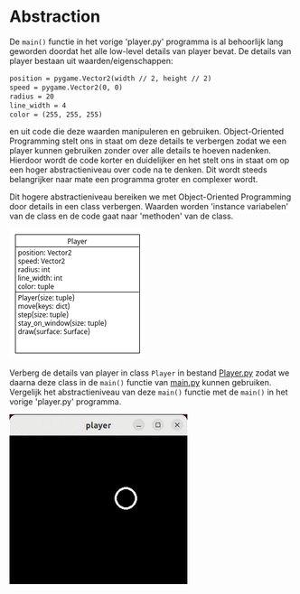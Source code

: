 # Abstraction

De `main()` functie in het vorige 'player.py' programma is al behoorlijk
lang geworden doordat het alle low-level details van player bevat. De
details van player bestaan uit waarden/eigenschappen:

    position = pygame.Vector2(width // 2, height // 2)
    speed = pygame.Vector2(0, 0)
    radius = 20
    line_width = 4
    color = (255, 255, 255)
    
en uit code die deze waarden manipuleren en gebruiken. Object-Oriented
Programming stelt ons in staat om deze details te verbergen zodat we
een player kunnen gebruiken zonder over alle details te hoeven
nadenken. Hierdoor wordt de code korter en duidelijker en het stelt
ons in staat om op een hoger abstractieniveau over code na te
denken. Dit wordt steeds belangrijker naar mate een programma groter
en complexer wordt. 

Dit hogere abstractieniveau bereiken we met Object-Oriented
Programming door details in een class verbergen. Waarden worden
'instance variabelen' van de class en de code gaat naar 'methoden' van
de class.

![Player.png](Player.png)

Verberg de details van player in class `Player` in bestand
[Player.py](Player.py) zodat we daarna deze class in de `main()`
functie van [main.py](main.py) kunnen gebruiken. Vergelijk het
abstractieniveau van deze `main()` functie met de `main()` in het
vorige 'player.py' programma.

![player.gif](../pygame01_player/player.gif)
